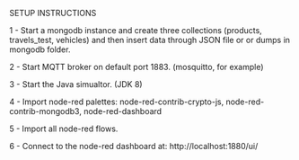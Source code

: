 SETUP INSTRUCTIONS

1 - Start a mongodb instance and create three collections (products, travels_test, vehicles) and then insert data through JSON file or 
    or dumps in mongodb folder.

2 - Start MQTT broker on default port 1883. (mosquitto, for example)

3 - Start the Java simualtor. (JDK 8)

4 - Import node-red palettes: node-red-contrib-crypto-js, node-red-contrib-mongodb3, node-red-dashboard

5 - Import all node-red flows.

6 - Connect to the node-red dashboard at: http://localhost:1880/ui/
